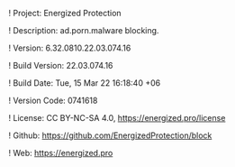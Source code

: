 ! Project: Energized Protection

! Description: ad.porn.malware blocking.

! Version: 6.32.0810.22.03.074.16

! Build Version: 22.03.074.16

! Build Date: Tue, 15 Mar 22 16:18:40 +06

! Version Code: 0741618

! License: CC BY-NC-SA 4.0, https://energized.pro/license

! Github: https://github.com/EnergizedProtection/block

! Web: https://energized.pro
